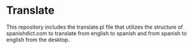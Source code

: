 # Translate

This repository includes the translate.pl file that utilizes the structure 
of spanishdict.com to translate from english to spanish and from spanish 
to english from the desktop.
